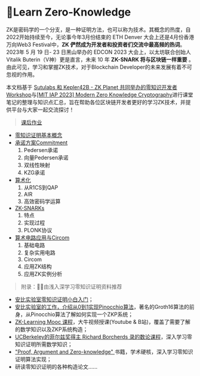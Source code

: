 # 🧮Learn Zero-Knowledge

ZK是密码学的一个分支，是一种证明方法，也可以称为技术。其概念的热度，自2022开始持续至今，无论事今年3月份结束的 ETH Denver 大会上还是4月份香港万向Web3 Festival中，**ZK 俨然成为开发者和投资者们交流中最高频的热词**。2023年 5 月 19 日- 23 日黑山举办的 EDCON 2023 大会上，以太坊联合创始人 Vitalik Buterin（V神）更是直言，未来 10 年 **ZK-SNARK 将与区块链一样重要** 。由此可见，学习和掌握ZK技术，对于Blockchain Developer的未来发展有着不可忽视的作用。

本文档基于 [Sutulabs 和 Kepler42B - ZK Planet 共同举办的零知识开发者Workshop](https://zkshanghai.xyz/)与[[MIT IAP 2023] Modern Zero Knowledge Cryptography](https://zkiap.com/)进行课堂笔记的整理与知识点汇总，旨在帮助各位区块链开发者更好的学习ZK技术，并提供平台与大家一起交流探讨！

> [课后作业](https://github.com/DessertHeart/zkshanghai-workshop/tree/main)

+ [零知识证明基本概念](./%E5%9F%BA%E6%9C%AC%E6%A6%82%E5%BF%B5)
+ [承诺方案Commitment](./%E6%89%BF%E8%AF%BA%E6%96%B9%E6%A1%88)
  1. Pedersen承诺 
  2. 向量Pedersen承诺
  3. 双线性映射
  4. KZG承诺
+ [算术化](./%E7%AE%97%E6%9C%AF%E5%8C%96)
  1. 从R1CS到QAP
  2. AIR
  3. 高效密码学运算
+ [ZK-SNARKs](./ZK-SNARK)
  1. 特点
  2. 实现过程
  3. PLONK协议
+ [算术电路应用与Circom](./%E7%AE%97%E6%9C%AF%E7%94%B5%E8%B7%AF%E5%BA%94%E7%94%A8%E4%B8%8ECircom)
  1. 基础电路
  2. 复杂实用电路
  3. Circom
  4. 应用ZK结构
  5. 应用ZK实例分析



> 附录：👨‍🎓由浅入深学习零知识证明资料推荐

- [安比实验室零知识证明小白入门](https://www.zhihu.com/question/265112868/answer/891098212)；
- [安比实验室的工作，介绍从0到1实现Pinocchio算法](https://zhuanlan.zhihu.com/p/99260386)，著名的Groth16算法的前身，从Pinocchio算法了解如何实现一个ZKP系统；
- [ZK-Learning Mooc 课程](https://zk-learning.org/)，大牛视频授课(Youtube & B站)，覆盖了需要了解的数学知识以及ZKP系统构造；
- [UCBerkeley的菲尔兹奖得主 Richard Borcherds 录的数论课程](https://www.youtube.com/playlist?app=desktop&list=PL8yHsr3EFj53L8sMbzIhhXSAOpuZ1Fov8)，深入学习零知识证明所需数学知识；
- ["Proof, Argument and Zero-knowledge" ](https://people.cs.georgetown.edu/jthaler/ProofsArgsAndZK.pdf)书籍，学术硬核，深入学习零知识证明算法实现；
- 研读零知识证明的各种构造论文……
